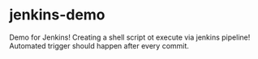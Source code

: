 # jenkins-demo
Demo for Jenkins!
Creating a shell script ot execute via jenkins pipeline!
Automated trigger should happen after every commit.
